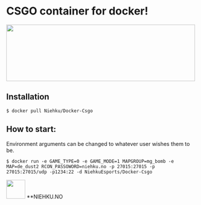 # **CSGO container for docker!**


<img src="http://images.akamai.steamusercontent.com/ugc/436071756793745820/123339BCA40E64C37B0C60B56DBE3C869FCE084E/" width="500" height="150">


## Installation
```
$ docker pull Niehku/Docker-Csgo
```

## How to start:
Environment arguments can be changed to whatever user wishes them to be.
```
$ docker run -e GAME_TYPE=0 -e GAME_MODE=1 MAPGROUP=mg_bomb -e MAP=de_dust2 RCON_PASSOWORD=niehku.no -p 27015:27015 -p 27015:27015/udp -p1234:22 -d NiehkuEsports/Docker-Csgo
```

<img src="https://cloud.githubusercontent.com/assets/21117646/22907396/2f88c52c-f249-11e6-82a8-ff6bba3d1c23.png" width="50" height="50"> **NIEHKU.NO

